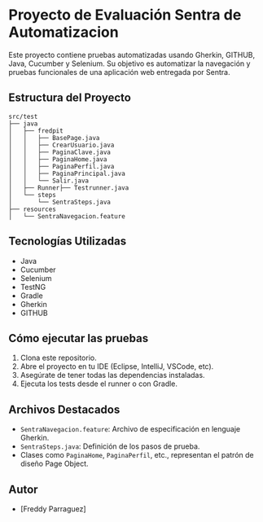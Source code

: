 # Proyecto de Evaluación Sentra de Automatizacion

Este proyecto contiene pruebas automatizadas usando Gherkin, GITHUB, Java, Cucumber y Selenium. Su objetivo es automatizar la navegación y pruebas funcionales de una aplicación web entregada por Sentra.

## Estructura del Proyecto

```
src/test
├── java
│   ├── fredpit
│   │   ├── BasePage.java
│   │   ├── CrearUsuario.java
│   │   ├── PaginaClave.java
│   │   ├── PaginaHome.java
│   │   ├── PaginaPerfil.java
│   │   ├── PaginaPrincipal.java
│   │   └── Salir.java
│   ├── Runner├── Testrunner.java
│   └── steps
│       └── SentraSteps.java
├── resources
│   └── SentraNavegacion.feature
```

## Tecnologías Utilizadas

- Java  
- Cucumber  
- Selenium  
- TestNG   
- Gradle
- Gherkin
- GITHUB  

## Cómo ejecutar las pruebas

1. Clona este repositorio.
2. Abre el proyecto en tu IDE (Eclipse, IntelliJ, VSCode, etc).
3. Asegúrate de tener todas las dependencias instaladas.
4. Ejecuta los tests desde el runner o con Gradle.

## Archivos Destacados

- `SentraNavegacion.feature`: Archivo de especificación en lenguaje Gherkin.
- `SentraSteps.java`: Definición de los pasos de prueba.
- Clases como `PaginaHome`, `PaginaPerfil`, etc., representan el patrón de diseño Page Object.

## Autor

- [Freddy Parraguez]
